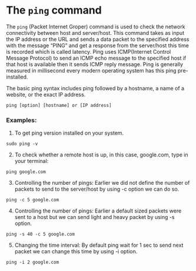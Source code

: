 # The `ping` command

The `ping` (Packet Internet Groper) command is used to check the network connectivity between host and server/host. This command takes as input the IP address or the URL and sends a data packet to the specified address with the message “PING” and get a response from the server/host this time is recorded which is called latency. Ping uses ICMP(Internet Control Message Protocol) to send an ICMP echo message to the specified host if that host is available then it sends ICMP reply message. Ping is generally measured in millisecond every modern operating system has this ping pre-installed.

The basic ping syntax includes ping followed by a hostname, a name of a website, or the exact IP address.

```
ping [option] [hostname] or [IP address]
```

### Examples:

1. To get ping version installed on your system. 

```
sudo ping -v
```

2. To check whether a remote host is up, in this case, google.com, type in your terminal:

```
ping google.com
```

3. Controlling the number of pings: 
Earlier we did not define the number of packets to send to the server/host by using -c option we can do so. 

 ```
ping -c 5 google.com
```

4. Controlling the number of pings: 
Earlier a default sized packets were sent to a host but we can send light and heavy packet by using 
-s option. 

```
ping -s 40 -c 5 google.com
```

5. Changing the time interval: 
By default ping wait for 1 sec to send next packet we can change this time by using -i option.  

```
ping -i 2 google.com
```


